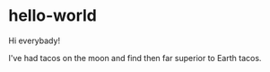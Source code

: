 # hello-world
Hi everybady!

I've had tacos on the moon and find then far superior to Earth tacos.

